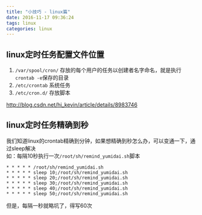 ```yaml
---
title: "小技巧 - linux篇"
date: 2016-11-17 09:36:24
tags: linux
categories: linux
---
```


## linux定时任务配置文件位置

1. `/var/spool/cron/` 存放的每个用户的任务以创建者名字命名，就是执行`crontab -e`保存的目录 
2. `/etc/crontab` 系统任务
3. `/etc/cron.d/` 存放脚本

http://blog.csdn.net/hi_kevin/article/details/8983746

## linux定时任务精确到秒

我们知道linux的crontab精确到分钟，如果想精确到秒怎么办，可以变通一下，通过sleep解决  
如：每隔10秒执行一次`/root/sh/remind_yumidai.sh`脚本

```
* * * * * /root/sh/remind_yumidai.sh
* * * * * sleep 10;/root/sh/remind_yumidai.sh
* * * * * sleep 20;/root/sh/remind_yumidai.sh
* * * * * sleep 30;/root/sh/remind_yumidai.sh
* * * * * sleep 40;/root/sh/remind_yumidai.sh
* * * * * sleep 50;/root/sh/remind_yumidai.sh
```

但是，每隔一秒就略坑了，得写60次
